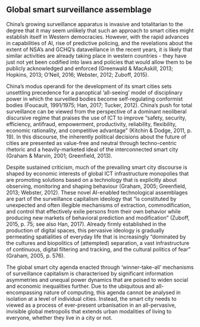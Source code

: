 ## Global smart surveillance assemblage

China’s growing surveillance apparatus is invasive and totalitarian to the degree that it may seem unlikely that such an approach to smart cities might establish itself in Western democracies. However, with the rapid advances in capabilities of AI, rise of predictive policing, and the revelations about the extent of NSA’s and GCHQ’s dataveillance in the recent years, it is likely that similar activities are already taking place in western countries - they have just not yet been codified into laws and policies that would allow them to be publicly acknowledged and enforced (Greenwald & MacAskill, 2013; Hopkins, 2013; O’Neil, 2016; Webster, 2012; Zuboff, 2015).

China’s modus operandi for the development of its smart cities sets unsettling precedence for a panoptical ‘all-seeing’ model of disciplinary power in which the surveilled bodies become self-regulating conformist bodies (Foucault, 1991/1975; Han, 2017; Tucker, 2012). China’s push for total surveillance can be viewed from the perspective of a dominant neoliberal discursive regime that praises the use of ICT to improve “safety, security, efficiency, antifraud, empowerment, productivity, reliability, flexibility, economic rationality, and competitive advantage” (Kitchin & Dodge, 2011, p. 19). In this discourse, the inherently political decisions about the future of cities are presented as value-free and neutral through techno-centric rhetoric and a heavily-marketed ideal of the interconnected smart city (Graham & Marvin, 2001; Greenfield, 2013).

Despite sustained criticism, much of the prevailing smart city discourse is shaped by economic interests of global ICT infrastructure monopolies that are promoting solutions based on a technology that is explicitly about observing, monitoring and shaping behaviour (Graham, 2005; Greenfield, 2013; Webster, 2012). These novel AI-enabled technological assemblages are part of the surveillance capitalism ideology that “is constituted by unexpected and often illegible mechanisms of extraction, commodification, and control that effectively exile persons from their own behavior while producing new markets of behavioral prediction and modification” (Zuboff, 2015, p. 75; see also Han, 2017). Already firmly established in the production of digital spaces, this pervasive ideology is gradually permeating spatialities of everyday life that is increasingly “dominated by the cultures and biopolitics of (attempted) separation, a vast infrastructure of continuous, digital filtering and tracking, and the cultural politics of fear” (Graham, 2005, p. 576).

The global smart city agenda enacted through ‘winner-take-all’ mechanisms of surveillance capitalism is characterised by significant information asymmetries and unequal power dynamics that are poised to widen social and economic inequalities further. Due to the ubiquitous and all-encompassing nature of computing, this agenda cannot be analysed in isolation at a level of individual cities. Instead, the smart city needs to viewed as a process of ever-present urbanisation in an all-pervasive, invisible global metropolis that extends urban modalities of living to everyone, whether they live in a city or not.